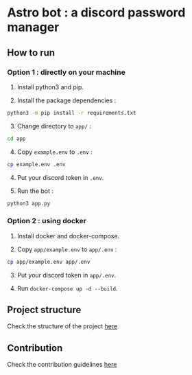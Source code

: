 # Astro bot : a discord password manager

## How to run

### Option 1 : directly on your machine

1. Install python3 and pip.

2. Install the package dependencies :  

```bash
python3 -m pip install -r requirements.txt
```

3. Change directory to `app/` :  

```bash
cd app
```

4. Copy `example.env` to `.env` :  

```bash
cp example.env .env
```

4. Put your discord token in `.env`.

5. Run the bot :  

```bash
python3 app.py
```

### Option 2 : using docker

1. Install docker and docker-compose.

2. Copy `app/example.env` to `app/.env` :  

```bash
cp app/example.env app/.env
```

3. Put your discord token in `app/.env`.

4. Run `docker-compose up -d --build`.

## Project structure

Check the structure of the project [here](./STRUCTURE.md)

## Contribution

Check the contribution guidelines [here](./CONTRIBUTING.md)
